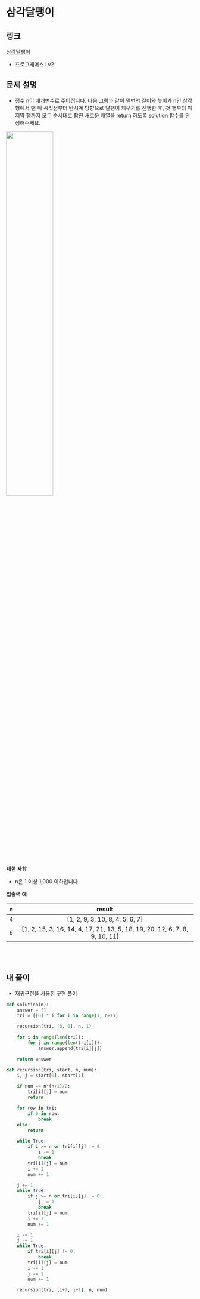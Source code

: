 # 삼각달팽이

## 링크

[삼각달팽이](https://programmers.co.kr/learn/courses/30/lessons/68645)

- 프로그래머스 Lv2

## 문제 설명

- 정수 n이 매개변수로 주어집니다. 다음 그림과 같이 밑변의 길이와 높이가 n인 삼각형에서 맨 위 꼭짓점부터 반시계 방향으로 달팽이 채우기를 진행한 후, 첫 행부터 마지막 행까지 모두 순서대로 합친 새로운 배열을 return 하도록 solution 함수를 완성해주세요.

<img src="https://grepp-programmers.s3.ap-northeast-2.amazonaws.com/files/production/e1e53b93-dcdf-446f-b47f-e8ec1292a5e0/examples.png" width="50%"></img>

**제한 사항**

- n은 1 이상 1,000 이하입니다.

**입출력 예**

|  n  |                                   result                                    |
| :-: | :-------------------------------------------------------------------------: |
|  4  |                       [1, 2, 9, 3, 10, 8, 4, 5, 6, 7]                       |
|  6  | [1, 2, 15, 3, 16, 14, 4, 17, 21, 13, 5, 18, 19, 20, 12, 6, 7, 8, 9, 10, 11] |

<br></br>

## 내 풀이

- 재귀구현을 사용한 구현 풀이

```python
def solution(n):
    answer = []
    tri = [[0] * i for i in range(1, n+1)]

    recursion(tri, [0, 0], n, 1)

    for i in range(len(tri)):
        for j in range(len(tri[i])):
            answer.append(tri[i][j])

    return answer

def recursion(tri, start, n, num):
    i, j = start[0], start[1]

    if num == n*(n+1)/2:
        tri[i][j] = num
        return

    for row in tri:
        if 0 in row:
            break
    else:
        return

    while True:
        if i >= n or tri[i][j] != 0:
            i -= 1
            break
        tri[i][j] = num
        i += 1
        num += 1

    j += 1
    while True:
        if j >= n or tri[i][j] != 0:
            j -= 1
            break
        tri[i][j] = num
        j += 1
        num += 1

    i -= 1
    j -= 1
    while True:
        if tri[i][j] != 0:
            break
        tri[i][j] = num
        i -= 1
        j -= 1
        num += 1

    recursion(tri, [i+2, j+1], n, num)
```
